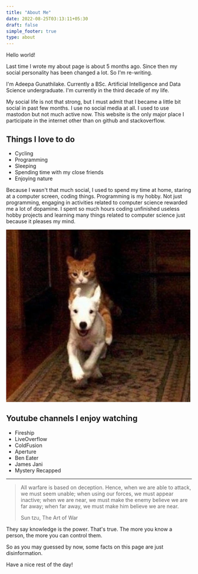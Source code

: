 ```yaml
---
title: "About Me"
date: 2022-08-25T03:13:11+05:30
draft: false
simple_footer: true
type: about
---
```


Hello world!

Last time I wrote my about page is about 5 months ago. Since then
my social personality has been changed a lot. So I'm re-writing.

I'm Adeepa Gunathilake. Currently a BSc. Artificial Intelligence and Data Science
undergraduate. I'm currently in the third decade of my life. 

My social life is not that strong, but I must admit that I became a little bit
social in past few months. I use no social media at all. I used to use mastodon
but not much active now. This website is the only major place I participate in
the internet other than on github and stackoverflow.

## Things I love to do

+ Cycling 
+ Programming 
+ Sleeping 
+ Spending time with my close friends
+ Enjoying nature

Because I wasn't that much social, I used to spend my time at home, staring at
a computer screen, coding things. Programming is my hobby. Not just programming,
engaging in activities related to computer science rewarded me a lot of dopamine.
I spent so much hours coding unfinished useless hobby projects and learning many
things related to computer science just because it pleases my mind.

![death rode pale horse cat meme](/img/death-rode-pale-horse-cat-on-dog.webp)

## Youtube channels I enjoy watching

+ Fireship
+ LiveOverflow
+ ColdFusion
+ Aperture
+ Ben Eater
+ James Jani
+ Mystery Recapped

---


> All warfare is based on deception. Hence, when we are able to attack, we must
> seem unable; when using our forces, we must appear inactive; when we are near,
> we must make the enemy believe we are far away; when far away, we must make him
> believe we are near.
>
> Sun tzu, The Art of War

They say knowledge is the power. That's true. The more you know a person, the
more you can control them.

So as you may guessed by now, some facts on this page are just disinformation.

Have a nice rest of the day!